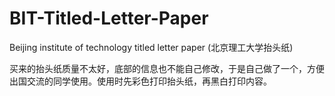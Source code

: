 # BIT-Titled-Letter-Paper

Beijing institute of technology titled letter paper (北京理工大学抬头纸)

买来的抬头纸质量不太好，底部的信息也不能自己修改，于是自己做了一个，方便出国交流的同学使用。使用时先彩色打印抬头纸，再黑白打印内容。
